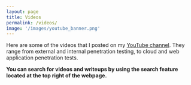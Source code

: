 ```yaml
---
layout: page
title: Videos 
permalink: /videos/
image: '/images/youtube_banner.png'
---
```


Here are some of the videos that I posted on my <a href="https://www.youtube.com/channel/UCSumP9z5Rzquqih-jpusTOQ">YouTube channel</a>. They range from external and internal penetration testing, to cloud and web application penetration tests. 

**You can search for videos and writeups by using the search feature located at the top right of the webpage.**

<script src="https://cdn.commoninja.com/sdk/latest/commonninja.js" defer></script>
<div class="commonninja_component pid-0ff4aeef-7317-4d77-8181-473702414727"></div>
